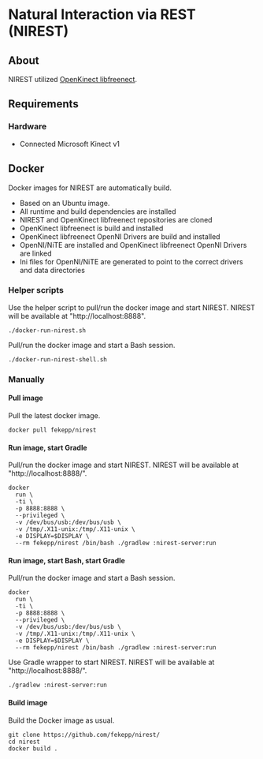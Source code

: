 Natural Interaction via REST (NIREST)
======
## About
NIREST utilized [OpenKinect libfreenect](https://github.com/OpenKinect/libfreenect/).

## Requirements

### Hardware
* Connected Microsoft Kinect v1

## Docker
Docker images for NIREST are automatically build.
* Based on an Ubuntu image.
* All runtime and build dependencies are installed
* NIREST and OpenKinect libfreenect repositories are cloned
* OpenKinect libfreenect is build and installed
* OpenKinect libfreenect OpenNI Drivers are build and installed
* OpenNI/NiTE are installed and OpenKinect libfreenect OpenNI Drivers are linked
* Ini files for OpenNI/NiTE are generated to point to the correct drivers and data directories

### Helper scripts
Use the helper script to pull/run the docker image and start NIREST.
NIREST will be available at "http://localhost:8888".

    ./docker-run-nirest.sh

Pull/run the docker image and start a Bash session.

    ./docker-run-nirest-shell.sh

### Manually

#### Pull image
Pull the latest docker image.

    docker pull fekepp/nirest

#### Run image, start Gradle
Pull/run the docker image and start NIREST.
NIREST will be available at "http://localhost:8888/".

    docker
      run \
      -ti \
      -p 8888:8888 \
      --privileged \
      -v /dev/bus/usb:/dev/bus/usb \
      -v /tmp/.X11-unix:/tmp/.X11-unix \
      -e DISPLAY=$DISPLAY \
      --rm fekepp/nirest /bin/bash ./gradlew :nirest-server:run

#### Run image, start Bash, start Gradle
Pull/run the docker image and start a Bash session.

    docker
      run \
      -ti \
      -p 8888:8888 \
      --privileged \
      -v /dev/bus/usb:/dev/bus/usb \
      -v /tmp/.X11-unix:/tmp/.X11-unix \
      -e DISPLAY=$DISPLAY \
      --rm fekepp/nirest /bin/bash ./gradlew :nirest-server:run

Use Gradle wrapper to start NIREST.
NIREST will be available at "http://localhost:8888/".

    ./gradlew :nirest-server:run
#### Build image
Build the Docker image as usual.

    git clone https://github.com/fekepp/nirest/
    cd nirest
    docker build .
